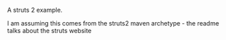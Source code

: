 A struts 2 example.

I am assuming this comes from the struts2 maven archetype - the readme talks about the struts website
